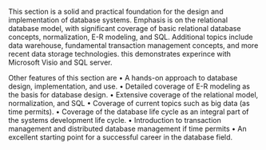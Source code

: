 This section is a solid and practical foundation for the design and implementation of database systems. Emphasis is on the relational
database model, with significant coverage of basic relational database concepts, normalization, E-R modeling, and SQL. 
Additional topics include data warehouse, fundamental transaction management concepts, and more recent data storage technologies.
this demonstrates experince with Microsoft Visio and SQL server. 

Other features of this section are
•	A hands-on approach to database design, implementation, and use.
•	Detailed coverage of E-R modeling as the basis for database design.
•	Extensive coverage of the relational model, normalization, and SQL
•	Coverage of current topics such as big data (as time permits).
•	Coverage of the database life cycle as an integral part of the systems development life cycle.
•	Introduction to transaction management and distributed database management if time permits
•	An excellent starting point for a successful career in the database field.

